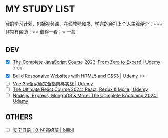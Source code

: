 # MY STUDY LIST

我的学习计划，包括视频课、在线教程和书，学完的会打上个人主观评价：⭐️⭐️⭐️ 非常有帮助；⭐️⭐️ 值得一看；⭐️ 一般

## DEV

- [x] [The Complete JavaScript Course 2023: From Zero to Expert! | Udemy](https://www.udemy.com/course/the-complete-javascript-course/) ⭐️⭐️⭐️
- [x] [Build Responsive Websites with HTML5 and CSS3 | Udemy](https://www.udemy.com/course/design-and-develop-a-killer-website-with-html5-and-css3/) ⭐️⭐️
- [ ] [Vue 3.x全家桶完全指南与实战 | Udemy](https://www.udemy.com/course/vue3-vue-router4-vuex4-complete-tutorial/)
- [ ] [The Ultimate React Course 2024: React, Redux & More | Udemy](https://www.udemy.com/course/the-ultimate-react-course/)
- [ ] [Node.js, Express, MongoDB & More: The Complete Bootcamp 2024 | Udemy](https://www.udemy.com/course/nodejs-express-mongodb-bootcamp/)

## OTHERS

- [ ] [安宁日语：0-N1高级班 | bilibil](https://www.bilibili.com/cheese/play/ss380)
